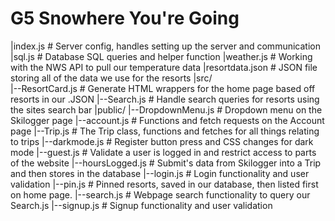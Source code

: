 # G5 Snowhere You're Going

|index.js              # Server config, handles setting up the server and communication
|sql.js                # Database SQL queries and helper function
|weather.js            # Working with the NWS API to pull our temperature data
|resortdata.json       # JSON file storing all of the data we use for the resorts
|src/                  
  |--ResortCard.js     # Generate HTML wrappers for the home page based off resorts in our .JSON
  |--Search.js         # Handle search queries for resorts using the sites search bar
|public/
  |--DropdownMenu.js   # Dropdown menu on the Skilogger page
  |--account.js        # Functions and fetch requests on the Account page
  |--Trip.js           # The Trip class, functions and fetches for all things relating to trips
  |--darkmode.js       # Register button press and CSS changes for dark mode
  |--guest.js          # Validate a user is logged in and restrict access to parts of the website
  |--hoursLogged.js    # Submit's data from Skilogger into a Trip and then stores in the database
  |--login.js          # Login functionality and user validation
  |--pin.js            # Pinned resorts, saved in our database, then listed first on home page.
  |--search.js         # Webpage search functionality to query our Search.js
  |--signup.js         # Signup functionality and user validation




